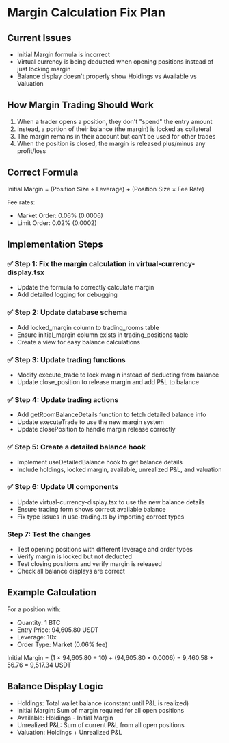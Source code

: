 # Margin Calculation Fix Plan

## Current Issues

- Initial Margin formula is incorrect
- Virtual currency is being deducted when opening positions instead of just locking margin
- Balance display doesn't properly show Holdings vs Available vs Valuation

## How Margin Trading Should Work

1. When a trader opens a position, they don't "spend" the entry amount
2. Instead, a portion of their balance (the margin) is locked as collateral
3. The margin remains in their account but can't be used for other trades
4. When the position is closed, the margin is released plus/minus any profit/loss

## Correct Formula

Initial Margin = (Position Size ÷ Leverage) + (Position Size × Fee Rate)

Fee rates:

- Market Order: 0.06% (0.0006)
- Limit Order: 0.02% (0.0002)

## Implementation Steps

### ✅ Step 1: Fix the margin calculation in virtual-currency-display.tsx

- Update the formula to correctly calculate margin
- Add detailed logging for debugging

### ✅ Step 2: Update database schema

- Add locked_margin column to trading_rooms table
- Ensure initial_margin column exists in trading_positions table
- Create a view for easy balance calculations

### ✅ Step 3: Update trading functions

- Modify execute_trade to lock margin instead of deducting from balance
- Update close_position to release margin and add P&L to balance

### ✅ Step 4: Update trading actions

- Add getRoomBalanceDetails function to fetch detailed balance info
- Update executeTrade to use the new margin system
- Update closePosition to handle margin release correctly

### ✅ Step 5: Create a detailed balance hook

- Implement useDetailedBalance hook to get balance details
- Include holdings, locked margin, available, unrealized P&L, and valuation

### ✅ Step 6: Update UI components

- Update virtual-currency-display.tsx to use the new balance details
- Ensure trading form shows correct available balance
- Fix type issues in use-trading.ts by importing correct types

### Step 7: Test the changes

- Test opening positions with different leverage and order types
- Verify margin is locked but not deducted
- Test closing positions and verify margin is released
- Check all balance displays are correct

## Example Calculation

For a position with:

- Quantity: 1 BTC
- Entry Price: 94,605.80 USDT
- Leverage: 10x
- Order Type: Market (0.06% fee)

Initial Margin = (1 × 94,605.80 ÷ 10) + (94,605.80 × 0.0006)
= 9,460.58 + 56.76
= 9,517.34 USDT

## Balance Display Logic

- Holdings: Total wallet balance (constant until P&L is realized)
- Initial Margin: Sum of margin required for all open positions
- Available: Holdings - Initial Margin
- Unrealized P&L: Sum of current P&L from all open positions
- Valuation: Holdings + Unrealized P&L
